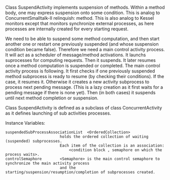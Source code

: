 Class SuspendActivity implements suspension of methods.
Within a method body, one may express suspension onto some condition.
This is analog to ConcurrentSmalltalk-II relinquish: method.
This is also analog to Kessel monitors except that monitors synchronize external processes, as here processes are internally created for every starting request.

We need to be able to suspend some method computation, and then start another one or restart one previously suspended (and whose suspension condition became false).
Therefore we need a main control activity process. It will act as a scheduler of message/method activations. It launchs suprocesses for computing requests. Then it suspends. It later resumes once a method computation is suspended or completed.
The main control activity process is following.
It first checks if one previously suspended method subprocess is ready to resume (by checking their conditions). If the case, it resumes it. Otherwise it creates a new activity subprocess to process next pending message. (This is a lazy creation as it first waits for a pending message if there is none yet). Then (in both cases) it suspends until next method completion or suspension.

Class SuspendActivity is defined as a subclass of class ConcurrentActivity as it defines launching of sub activities processes.

Instance Variables:

	suspendedSubProcessAssociationList 	<OrderedCollection>
							holds the ordered collection of waiting (suspended) subprocesses.
							Each item of the collection is an association:
								<condition block , semaphore on which the process waits>.
	controlSemaphore		<Semaphore>	is the main control semaphore to synchronize the main activity process
							and the starting/suspension/resumption/completion of subprocesses created.